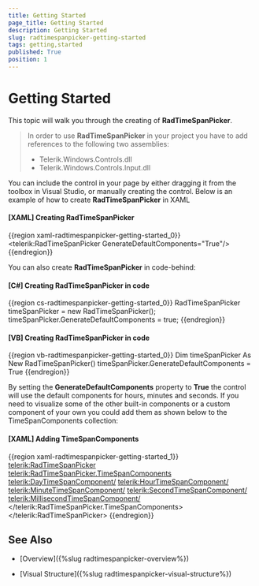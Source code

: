 ```yaml
---
title: Getting Started
page_title: Getting Started
description: Getting Started
slug: radtimespanpicker-getting-started
tags: getting,started
published: True
position: 1
---
```


# Getting Started

This topic will walk you through the creating of  __RadTimeSpanPicker__.    

>In order to use __RadTimeSpanPicker__ in your project you have to add references to the following two assemblies:
> * Telerik.Windows.Controls.dll
> * Telerik.Windows.Controls.Input.dll

You can include the control in your page by either dragging it from the toolbox in Visual Studio, or manually creating the control. Below is an example of how to create __RadTimeSpanPicker__ in XAML

#### __[XAML] Creating RadTimeSpanPicker__

{{region xaml-radtimespanpicker-getting-started_0}}
	<UserControl xmlns:telerik="http://schemas.telerik.com/2008/xaml/presentation">
	    <Grid x:Name="LayoutRoot" Background="White">
	        <telerik:RadTimeSpanPicker GenerateDefaultComponents="True"/>
	    </Grid>
	</UserControl>
{{endregion}}

You can also create __RadTimeSpanPicker__ in code-behind:

#### __[C#]  Creating RadTimeSpanPicker in code__

{{region cs-radtimespanpicker-getting-started_0}}
	RadTimeSpanPicker timeSpanPicker = new RadTimeSpanPicker();
	timeSpanPicker.GenerateDefaultComponents = true;
{{endregion}}

#### __[VB]  Creating RadTimeSpanPicker in code__

{{region vb-radtimespanpicker-getting-started_0}}
	Dim timeSpanPicker As New RadTimeSpanPicker()
	timeSpanPicker.GenerateDefaultComponents = True
{{endregion}}

By setting the __GenerateDefaultComponents__ property to __True__ the control will use the default components for hours, minutes and seconds. If you need to visualize some of the other built-in components or a custom component of your own you could add them as shown below to the TimeSpanComponents collection:

#### __[XAML] Adding TimeSpanComponents__

{{region xaml-radtimespanpicker-getting-started_1}}
	<UserControl xmlns:telerik="http://schemas.telerik.com/2008/xaml/presentation">
	    <Grid x:Name="LayoutRoot1" Background="White">
	        <telerik:RadTimeSpanPicker>
	            <telerik:RadTimeSpanPicker.TimeSpanComponents>
	                <telerik:DayTimeSpanComponent/>
	                <telerik:HourTimeSpanComponent/>
	                <telerik:MinuteTimeSpanComponent/>
	                <telerik:SecondTimeSpanComponent/>
	                <telerik:MillisecondTimeSpanComponent/>
	            </telerik:RadTimeSpanPicker.TimeSpanComponents>
	        </telerik:RadTimeSpanPicker>
	    </Grid>
	</UserControl>
{{endregion}}

## See Also

 * [Overview]({%slug radtimespanpicker-overview%})

 * [Visual Structure]({%slug radtimespanpicker-visual-structure%})
